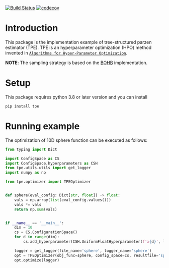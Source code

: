 [![Build Status](https://github.com/nabenabe0928/tpe/workflows/Functionality%20test/badge.svg?branch=stable)](https://github.com/nabenabe0928/tpe)
[![codecov](https://codecov.io/gh/nabenabe0928/tpe/branch/stable/graph/badge.svg?token=UXC2K5VJNN)](https://codecov.io/gh/nabenabe0928/tpe)

# Introduction
This package is the implementation example of tree-structured parzen estimator (TPE).
TPE is an hyperparameter optimization (HPO) method invented in [`Algorithms for Hyper-Parameter Optimization`](https://papers.nips.cc/paper/2011/file/86e8f7ab32cfd12577bc2619bc635690-Paper.pdf).

**NOTE**: The sampling strategy is based on the [BOHB](http://proceedings.mlr.press/v80/falkner18a/falkner18a.pdf) implementation.

# Setup
This package requires python 3.8 or later version and you can install 
```
pip install tpe
```

# Running example
The optimization of 10D sphere function can be executed as follows:

```python
from typing import Dict

import ConfigSpace as CS
import ConfigSpace.hyperparameters as CSH
from tpe.utils.utils import get_logger
import numpy as np

from tpe.optimizer import TPEOptimizer


def sphere(eval_config: Dict[str, float]) -> float:
    vals = np.array(list(eval_config.values()))
    vals *= vals
    return np.sum(vals)


if __name__ == '__main__':
    dim = 10
    cs = CS.ConfigurationSpace()
    for d in range(dim):
        cs.add_hyperparameter(CSH.UniformFloatHyperparameter(f'x{d}', lower=-5, upper=5))

    logger = get_logger(file_name='sphere', logger_name='sphere')
    opt = TPEOptimizer(obj_func=sphere, config_space=cs, resultfile='sphere')
    opt.optimize(logger)
```
